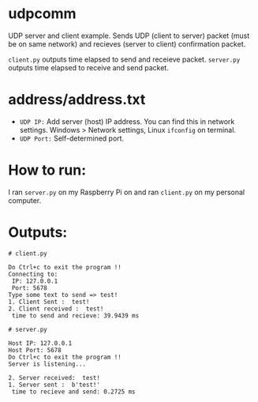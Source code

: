 # udpcomm
UDP server and client example. Sends UDP (client to server) packet (must be on same network) and recieves (server to client) confirmation packet.

```client.py``` outputs time elapsed to send and receieve packet. 
```server.py``` outputs time elapsed to receive and send packet. 

# address/address.txt
- ```UDP IP:``` Add server (host) IP address. You can find this in network settings. Windows > Network settings, Linux ```ifconfig``` on terminal. 
- ```UDP Port:``` Self-determined port. 

# How to run: 
I ran ```server.py``` on my Raspberry Pi on and ran ```client.py``` on my personal computer. 

# Outputs: 


```
# client.py

Do Ctrl+c to exit the program !!
Connecting to:
 IP: 127.0.0.1
 Port: 5678
Type some text to send => test!
1. Client Sent :  test!
2. Client received :  test!
 time to send and recieve: 39.9439 ms
```
```
# server.py

Host IP: 127.0.0.1
Host Port: 5678
Do Ctrl+c to exit the program !!
Server is listening...

2. Server received:  test!
1. Server sent :  b'test!' 
 time to recieve and send: 0.2725 ms
```
